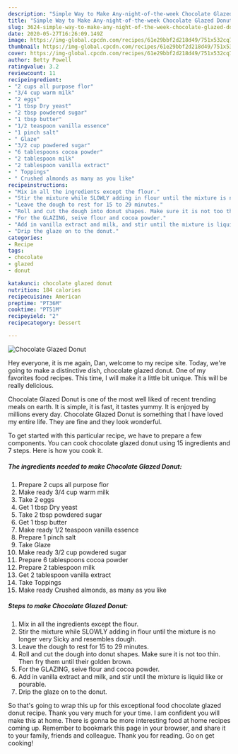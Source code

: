 ```yaml
---
description: "Simple Way to Make Any-night-of-the-week Chocolate Glazed Donut"
title: "Simple Way to Make Any-night-of-the-week Chocolate Glazed Donut"
slug: 3624-simple-way-to-make-any-night-of-the-week-chocolate-glazed-donut
date: 2020-05-27T16:26:09.149Z
image: https://img-global.cpcdn.com/recipes/61e29bbf2d218d49/751x532cq70/chocolate-glazed-donut-recipe-main-photo.jpg
thumbnail: https://img-global.cpcdn.com/recipes/61e29bbf2d218d49/751x532cq70/chocolate-glazed-donut-recipe-main-photo.jpg
cover: https://img-global.cpcdn.com/recipes/61e29bbf2d218d49/751x532cq70/chocolate-glazed-donut-recipe-main-photo.jpg
author: Betty Powell
ratingvalue: 3.2
reviewcount: 11
recipeingredient:
- "2 cups all purpose flor"
- "3/4 cup warm milk"
- "2 eggs"
- "1 tbsp Dry yeast"
- "2 tbsp powdered sugar"
- "1 tbsp butter"
- "1/2 teaspoon vanilla essence"
- "1 pinch salt"
- " Glaze"
- "3/2 cup powdered sugar"
- "6 tablespoons cocoa powder"
- "2 tablespoon milk"
- "2 tablespoon vanilla extract"
- " Toppings"
- " Crushed almonds as many as you like"
recipeinstructions:
- "Mix in all the ingredients except the flour."
- "Stir the mixture while SLOWLY adding in flour until the mixture is no longer very Sicky and resembles dough."
- "Leave the dough to rest for 15 to 29 minutes."
- "Roll and cut the dough into donut shapes. Make sure it is not too thin. Then fry them until their golden brown."
- "For the GLAZING, seive flour and cocoa powder."
- "Add in vanilla extract and milk, and stir until the mixture is liquid like or pourable."
- "Drip the glaze on to the donut."
categories:
- Recipe
tags:
- chocolate
- glazed
- donut

katakunci: chocolate glazed donut 
nutrition: 184 calories
recipecuisine: American
preptime: "PT36M"
cooktime: "PT51M"
recipeyield: "2"
recipecategory: Dessert

---
```



![Chocolate Glazed Donut](https://img-global.cpcdn.com/recipes/61e29bbf2d218d49/751x532cq70/chocolate-glazed-donut-recipe-main-photo.jpg)

Hey everyone, it is me again, Dan, welcome to my recipe site. Today, we're going to make a distinctive dish, chocolate glazed donut. One of my favorites food recipes. This time, I will make it a little bit unique. This will be really delicious.



Chocolate Glazed Donut is one of the most well liked of recent trending meals on earth. It is simple, it is fast, it tastes yummy. It is enjoyed by millions every day. Chocolate Glazed Donut is something that I have loved my entire life. They are fine and they look wonderful.


To get started with this particular recipe, we have to prepare a few components. You can cook chocolate glazed donut using 15 ingredients and 7 steps. Here is how you cook it.

<!--inarticleads1-->

##### The ingredients needed to make Chocolate Glazed Donut:

1. Prepare 2 cups all purpose flor
1. Make ready 3/4 cup warm milk
1. Take 2 eggs
1. Get 1 tbsp Dry yeast
1. Take 2 tbsp powdered sugar
1. Get 1 tbsp butter
1. Make ready 1/2 teaspoon vanilla essence
1. Prepare 1 pinch salt
1. Take  Glaze
1. Make ready 3/2 cup powdered sugar
1. Prepare 6 tablespoons cocoa powder
1. Prepare 2 tablespoon milk
1. Get 2 tablespoon vanilla extract
1. Take  Toppings
1. Make ready  Crushed almonds, as many as you like




<!--inarticleads2-->

##### Steps to make Chocolate Glazed Donut:

1. Mix in all the ingredients except the flour.
1. Stir the mixture while SLOWLY adding in flour until the mixture is no longer very Sicky and resembles dough.
1. Leave the dough to rest for 15 to 29 minutes.
1. Roll and cut the dough into donut shapes. Make sure it is not too thin. Then fry them until their golden brown.
1. For the GLAZING, seive flour and cocoa powder.
1. Add in vanilla extract and milk, and stir until the mixture is liquid like or pourable.
1. Drip the glaze on to the donut.




So that's going to wrap this up for this exceptional food chocolate glazed donut recipe. Thank you very much for your time. I am confident you will make this at home. There is gonna be more interesting food at home recipes coming up. Remember to bookmark this page in your browser, and share it to your family, friends and colleague. Thank you for reading. Go on get cooking!
